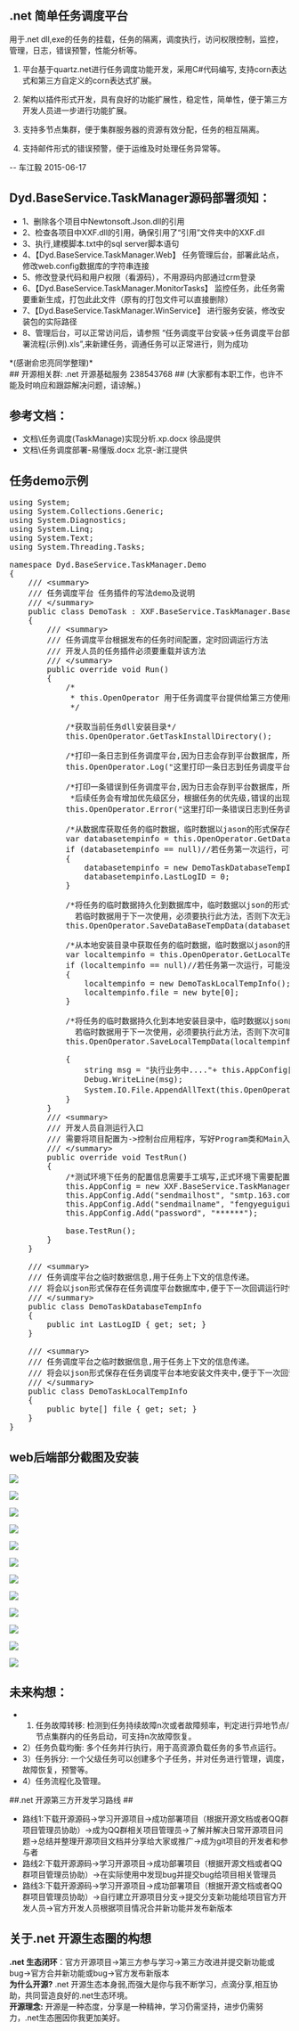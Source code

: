 ## .net 简单任务调度平台 ##

用于.net dll,exe的任务的挂载，任务的隔离，调度执行，访问权限控制，监控，管理，日志，错误预警，性能分析等。

1) 平台基于quartz.net进行任务调度功能开发，采用C#代码编写, 支持corn表达式和第三方自定义的corn表达式扩展。

2) 架构以插件形式开发，具有良好的功能扩展性，稳定性，简单性，便于第三方开发人员进一步进行功能扩展。

3) 支持多节点集群，便于集群服务器的资源有效分配，任务的相互隔离。

4) 支持邮件形式的错误预警，便于运维及时处理任务异常等。


-- 车江毅 2015-06-17


## Dyd.BaseService.TaskManager源码部署须知： ##
- 1、删除各个项目中Newtonsoft.Json.dll的引用
- 2、检查各项目中XXF.dll的引用，确保引用了“引用”文件夹中的XXF.dll
- 3、执行,建模脚本.txt中的sql server脚本语句
- 4、【Dyd.BaseService.TaskManager.Web】 任务管理后台，部署此站点，修改web.config数据库的字符串连接
- 5、修改登录代码和用户权限（看源码），不用源码内部通过crm登录
- 6、【Dyd.BaseService.TaskManager.MonitorTasks】 监控任务，此任务需要重新生成，打包此此文件（原有的打包文件可以直接删除）
- 7、【Dyd.BaseService.TaskManager.WinService】 进行服务安装，修改安装包的实际路径
- 8、管理后台，可以正常访问后，请参照 “任务调度平台安装->任务调度平台部署流程(示例).xls”,来新建任务，调通任务可以正常进行，则为成功
<div>*(感谢俞忠亮同学整理)*<div>
## 开源相关群: .net 开源基础服务 238543768 ##
(大家都有本职工作，也许不能及时响应和跟踪解决问题，请谅解。)

## 参考文档：
- 文档\任务调度(TaskManage)实现分析.xp.docx   徐品提供
- 文档\任务调度部署-易懂版.docx   北京-谢江提供

## 任务demo示例 ##
<pre class="brush:c#;toolbar: true; auto-links: false;">using System;
using System.Collections.Generic;
using System.Diagnostics;
using System.Linq;
using System.Text;
using System.Threading.Tasks;
 
namespace Dyd.BaseService.TaskManager.Demo
{
    /// &lt;summary&gt;
    /// 任务调度平台 任务插件的写法demo及说明
    /// &lt;/summary&gt;
    public class DemoTask : XXF.BaseService.TaskManager.BaseDllTask
    {
        /// &lt;summary&gt;
        /// 任务调度平台根据发布的任务时间配置，定时回调运行方法
        /// 开发人员的任务插件必须要重载并该方法
        /// &lt;/summary&gt;
        public override void Run()
        {
            /* 
             * this.OpenOperator 用于任务调度平台提供给第三方使用的所有api接口封装
             */
 
            /*获取当前任务dll安装目录*/
            this.OpenOperator.GetTaskInstallDirectory();
 
            /*打印一条日志到任务调度平台,因为日志会存到平台数据库，所以日志要精简，对任务出错时有分析价值【注意：不要频繁打印无用的，非必要的，对分析无价值的日志信息】*/
            this.OpenOperator.Log(&quot;这里打印一条日志到任务调度平台&quot;);
 
            /*打印一条错误到任务调度平台,因为日志会存到平台数据库，所以日志要精简，对任务出错时有分析价值【注意：不要频繁打印无用的，非必要的，对分析无价值的日志信息】
             *后续任务会有增加优先级区分，根据任务的优先级,错误的出现频率等,错误日志会定期推送到开发者邮箱和短信*/
            this.OpenOperator.Error(&quot;这里打印一条错误日志到任务调度平台&quot;, new Exception(&quot;错误msg信息&quot;));
 
            /*从数据库获取任务的临时数据，临时数据以jason的形式保存在数据库里面，便于任务上下文的恢复和信息传递【注意：不应用于&quot;频繁的&quot;存储&quot;大量的&quot;临时数据，会操作网络耗时和数据库性能差】*/
            var databasetempinfo = this.OpenOperator.GetDataBaseTempData&lt;DemoTaskDatabaseTempInfo&gt;();
            if (databasetempinfo == null)//若任务第一次运行，可能没有临时数据。当然也可以在发布任务的时候配置临时数据也可。
            {
                databasetempinfo = new DemoTaskDatabaseTempInfo();
                databasetempinfo.LastLogID = 0;
            }
 
            /*将任务的临时数据持久化到数据库中，临时数据以json的形式保存在数据库里面，便于任务上下文的恢复和信息传递【注意：不应用于&quot;频繁的&quot;存储&quot;大量的&quot;临时数据，会操作网络耗时和数据库性能差】
              若临时数据用于下一次使用，必须要执行此方法，否则下次无法获取【注意:执行此方法,当前临时数据有可能被重置为null，便于内存资源释放】*/
            this.OpenOperator.SaveDataBaseTempData(databasetempinfo);
 
            /*从本地安装目录中获取任务的临时数据，临时数据以jason的形式保存在本地，便于任务上下文的恢复和信息传递【注意：本地临时数据一般用于保存&quot;大量的&quot;临时数据】*/
            var localtempinfo = this.OpenOperator.GetLocalTempData&lt;DemoTaskLocalTempInfo&gt;();
            if (localtempinfo == null)//若任务第一次运行，可能没有临时数据。当然也可以在发布任务的时候上传临时数据json至安装压缩包中也可。
            {
                localtempinfo = new DemoTaskLocalTempInfo();
                localtempinfo.file = new byte[0];
            }
 
            /*将任务的临时数据持久化到本地安装目录中，临时数据以json的形式保存在本地安装目录里面，便于任务上下文的恢复和信息传递【注意：本地临时数据一般用于保存&quot;大量的&quot;临时数据】
              若临时数据用于下一次使用，必须要执行此方法，否则下次可能无法获取【注意:执行此方法,当前临时数据有可能被重置为null，便于内存资源释放】*/
            this.OpenOperator.SaveLocalTempData(localtempinfo);
 
            {
                string msg = &quot;执行业务中....&quot;+ this.AppConfig[&quot;sendmailhost&quot;];
                Debug.WriteLine(msg);
                System.IO.File.AppendAllText(this.OpenOperator.GetTaskInstallDirectory()+&quot;业务.txt&quot;, msg);
            }
        }
        /// &lt;summary&gt;
        /// 开发人员自测运行入口
        /// 需要将项目配置为-&gt;控制台应用程序，写好Program类和Main入口函数
        /// &lt;/summary&gt;
        public override void TestRun()
        {
            /*测试环境下任务的配置信息需要手工填写,正式环境下需要配置在任务配置中心里面*/
            this.AppConfig = new XXF.BaseService.TaskManager.SystemRuntime.TaskAppConfigInfo();
            this.AppConfig.Add(&quot;sendmailhost&quot;, &quot;smtp.163.com&quot;);
            this.AppConfig.Add(&quot;sendmailname&quot;, &quot;fengyeguigui@163.com&quot;);
            this.AppConfig.Add(&quot;password&quot;, &quot;******&quot;);
 
            base.TestRun();
        }
    }
 
    /// &lt;summary&gt;
    /// 任务调度平台之临时数据信息,用于任务上下文的信息传递。
    /// 将会以json形式保存在任务调度平台数据库中,便于下一次回调运行时恢复并使用。【注意：不应用于&quot;频繁的&quot;存储&quot;大量的&quot;临时数据，会操作网络耗时和数据库性能差】
    /// &lt;/summary&gt;
    public class DemoTaskDatabaseTempInfo
    {
        public int LastLogID { get; set; }
    }
 
    /// &lt;summary&gt;
    /// 任务调度平台之临时数据信息,用于任务上下文的信息传递。
    /// 将会以json形式保存在任务调度平台本地安装文件夹中,便于下一次回调运行时恢复并使用。【注意：本地临时数据一般用于保存&quot;大量的&quot;临时数据】
    /// &lt;/summary&gt;
    public class DemoTaskLocalTempInfo
    {
        public byte[] file { get; set; }
    }
}</pre>

## web后端部分截图及安装 ##

<p>
    <img src="http://static.oschina.net/uploads/space/2015/0925/093517_4KvA_2379842.png"/>
</p>
<p>
    <img src="http://static.oschina.net/uploads/space/2015/0925/093517_diZM_2379842.png"/>
</p>
<p>
    <img src="http://static.oschina.net/uploads/space/2015/0925/093517_MdYV_2379842.png"/>
</p>
<p>
    <img src="http://static.oschina.net/uploads/space/2015/0925/093517_r7IR_2379842.png"/>
</p>
<p>
    <img src="http://static.oschina.net/uploads/space/2015/0925/093518_4Hvd_2379842.png"/>
</p>
<p>
    <img src="http://static.oschina.net/uploads/space/2015/0925/093518_WV03_2379842.png"/>
</p>
<p>
    <img src="http://static.oschina.net/uploads/space/2015/0925/093518_9m4C_2379842.png"/>
</p>
<p>
    <img src="http://static.oschina.net/uploads/space/2015/0925/093518_wmiF_2379842.png"/>
</p>
<p>
    <img src="http://static.oschina.net/uploads/space/2015/0925/093518_zAvV_2379842.png"/>
</p>
<p>
    <img src="http://static.oschina.net/uploads/space/2015/0925/093519_zIrW_2379842.png"/>
</p>
<p>
    <img src="http://static.oschina.net/uploads/space/2015/0925/093519_vSpM_2379842.png"/>
</p>
<p>
    <img src="http://static.oschina.net/uploads/space/2015/0925/093519_EcBE_2379842.png"/>
</p>

## 未来构想： ##

- 1) 任务故障转移: 检测到任务持续故障n次或者故障频率，判定进行异地节点/节点集群内的任务启动，可支持n次故障恢复。
- 2）任务负载均衡: 多个任务并行执行，用于高资源负载任务的多节点运行。
- 3）任务拆分: 一个父级任务可以创建多个子任务，并对任务进行管理，调度，故障恢复，预警等。
- 4）任务流程化及管理。

##.net 开源第三方开发学习路线 ##

- 路线1:下载开源源码->学习开源项目->成功部署项目（根据开源文档或者QQ群项目管理员协助）->成为QQ群相关项目管理员->了解并解决日常开源项目问题->总结并整理开源项目文档并分享给大家或推广->成为git项目的开发者和参与者
- 路线2:下载开源源码->学习开源项目->成功部署项目（根据开源文档或者QQ群项目管理员协助）->在实际使用中发现bug并提交bug给项目相关管理员
- 路线3:下载开源源码->学习开源项目->成功部署项目（根据开源文档或者QQ群项目管理员协助）->自行建立开源项目分支->提交分支新功能给项目官方开发人员->官方开发人员根据项目情况合并新功能并发布新版本

## 关于.net 开源生态圈的构想 ##
<b>.net 生态闭环</b>：官方开源项目->第三方参与学习->第三方改进并提交新功能或bug->官方合并新功能或bug->官方发布新版本<br/>
<b>为什么开源?</b> .net 开源生态本身弱,而强大是你与我不断学习，点滴分享,相互协助，共同营造良好的.net生态环境。<br/>
<b>开源理念:</b> 开源是一种态度，分享是一种精神，学习仍需坚持，进步仍需努力，.net生态圈因你我更加美好。<br/>